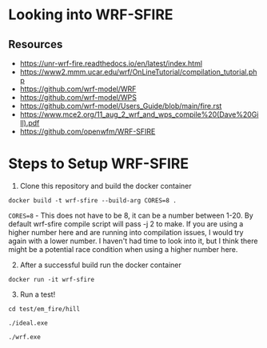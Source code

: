# Looking into WRF-SFIRE

## Resources

 - https://unr-wrf-fire.readthedocs.io/en/latest/index.html
 - https://www2.mmm.ucar.edu/wrf/OnLineTutorial/compilation_tutorial.php
 - https://github.com/wrf-model/WRF
 - https://github.com/wrf-model/WPS
 - https://github.com/wrf-model/Users_Guide/blob/main/fire.rst
 - https://www.mce2.org/11_aug_2_wrf_and_wps_compile%20(Dave%20Gill).pdf
 - https://github.com/openwfm/WRF-SFIRE

# Steps to Setup WRF-SFIRE

 1. Clone this repository and build the docker container

`docker build -t wrf-sfire --build-arg CORES=8 .`

`CORES=8` - This does not have to be 8, it can be a number between 1-20. By
default wrf-sfire compile script will pass -j 2 to make. If you are using a
higher number here and are running into compilation issues, I would try again
with a lower number. I haven't had time to look into it, but I think there
might be a potential race condition when using a higher number here.

 2. After a successful build run the docker container

`docker run -it wrf-sfire`

 3. Run a test!

`cd test/em_fire/hill`

`./ideal.exe `

`./wrf.exe`
